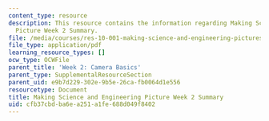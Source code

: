 ```yaml
---
content_type: resource
description: This resource contains the information regarding Making Science and Engineering
  Picture Week 2 Summary.
file: /media/courses/res-10-001-making-science-and-engineering-pictures-a-practical-guide-to-presenting-your-work-spring-2016/cfb37cbdba6ea251a1fe688d049f8402_MITRES_10_001S16_Sum_Wk2.pdf
file_type: application/pdf
learning_resource_types: []
ocw_type: OCWFile
parent_title: 'Week 2: Camera Basics'
parent_type: SupplementalResourceSection
parent_uid: e9b7d229-302e-9b5e-26ca-fb0064d1e556
resourcetype: Document
title: Making Science and Engineering Picture Week 2 Summary
uid: cfb37cbd-ba6e-a251-a1fe-688d049f8402
---
```


